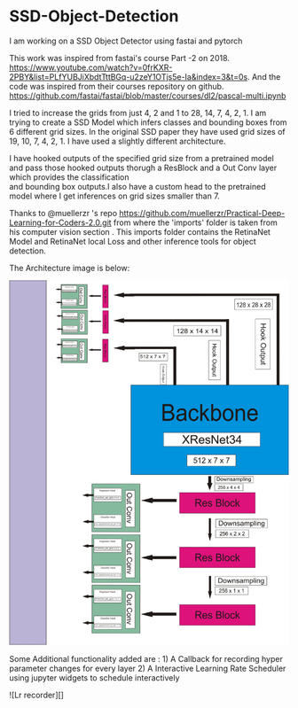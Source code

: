 # SSD-Object-Detection

I am working on a SSD Object Detector using fastai and pytorch 

This work was inspired from fastai's course Part -2 on 2018. https://www.youtube.com/watch?v=0frKXR-2PBY&list=PLfYUBJiXbdtTttBGq-u2zeY1OTjs5e-Ia&index=3&t=0s.
And the code was inspired from their courses repository on github. https://github.com/fastai/fastai/blob/master/courses/dl2/pascal-multi.ipynb 

I tried to increase the grids from just 4, 2 and 1 to 28, 14, 7, 4, 2, 1. I am trying to create a SSD Model which infers classes and bounding boxes from 6 different grid sizes.
In the original SSD paper they have used grid sizes of 19, 10, 7, 4, 2, 1. I have used a slightly different architecture. 

I have hooked outputs of the specified grid size from a pretrained model and pass those hooked outputs thorugh a ResBlock and a Out Conv layer which provides the classification  
and bounding box outputs.I also have a custom head to the pretrained model where I get inferences on grid sizes smaller than 7. 

Thanks to @muellerzr 's repo https://github.com/muellerzr/Practical-Deep-Learning-for-Coders-2.0.git from where the 'imports' folder is taken from his computer vision section . This imports folder contains the RetinaNet Model and RetinaNet local Loss and other inference tools for object detection.

The Architecture image is below:

![Architecture image](https://github.com/Samjoel3101/SSD-Object-Detection/blob/master/SSD%20Architecture%20Diagram.jpg)

Some Additional functionality added are : 1) A Callback for recording hyper parameter changes for every layer 
                                          2) A Interactive Learning Rate Scheduler using jupyter widgets to schedule interactively
                                          
![Lr recorder][]
